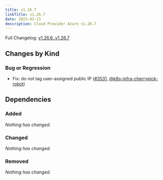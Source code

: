 ```yaml
---
title: v1.26.7
linkTitle: v1.26.7
date: 2023-03-13
description: Cloud Provider Azure v1.26.7
---
```

Full Changelog: [v1.26.6..v1.26.7](https://github.com/kubernetes-sigs/cloud-provider-azure/compare/v1.26.6...v1.26.7)

## Changes by Kind

### Bug or Regression

- Fix: do not tag user-assigned public IP ([#3531](https://github.com/kubernetes-sigs/cloud-provider-azure/pull/3531), [@k8s-infra-cherrypick-robot](https://github.com/k8s-infra-cherrypick-robot))

## Dependencies

### Added
_Nothing has changed._

### Changed
_Nothing has changed._

### Removed
_Nothing has changed._
